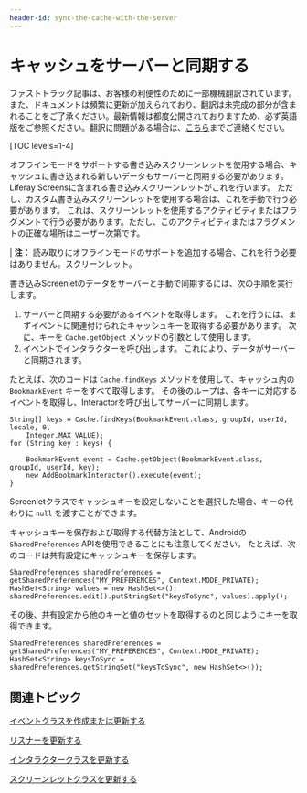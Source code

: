 ```yaml
---
header-id: sync-the-cache-with-the-server
---
```


# キャッシュをサーバーと同期する

<p class="alert alert-info"><span class="wysiwyg-color-blue120">ファストトラック記事は、お客様の利便性のために一部機械翻訳されています。また、ドキュメントは頻繁に更新が加えられており、翻訳は未完成の部分が含まれることをご了承ください。最新情報は都度公開されておりますため、必ず英語版をご参照ください。翻訳に問題がある場合は、<a href="mailto:support-content-jp@liferay.com">こちら</a>までご連絡ください。</span></p>

[TOC levels=1-4]

オフラインモードをサポートする書き込みスクリーンレットを使用する場合、キャッシュに書き込まれる新しいデータもサーバーと同期する必要があります。 Liferay Screensに含まれる書き込みスクリーンレットがこれを行います。 ただし、カスタム書き込みスクリーンレットを使用する場合は、これを手動で行う必要があります。 これは、スクリーンレットを使用するアクティビティまたはフラグメントで行う必要があります。ただし、このアクティビティまたはフラグメントの正確な場所はユーザー次第です。

| **注：** 読み取りにオフラインモードのサポートを追加する場合、これを行う必要はありません。スクリーンレット。

書き込みScreenletのデータをサーバーと手動で同期するには、次の手順を実行します。

1.  サーバーと同期する必要があるイベントを取得します。 これを行うには、まずイベントに関連付けられたキャッシュキーを取得する必要があります。 次に、キーを `Cache.getObject` メソッドの引数として使用します。
2.  イベントでインタラクターを呼び出します。 これにより、データがサーバーと同期されます。

たとえば、次のコードは `Cache.findKeys` メソッドを使用して、キャッシュ内の `BookmarkEvent` キーをすべて取得します。 その後のループは、各キーに対応するイベントを取得し、Interactorを呼び出してサーバーに同期します。

    String[] keys = Cache.findKeys(BookmarkEvent.class, groupId, userId, locale, 0, 
        Integer.MAX_VALUE); 
    for (String key : keys) {
    
        BookmarkEvent event = Cache.getObject(BookmarkEvent.class, groupId, userId, key); 
        new AddBookmarkInteractor().execute(event); 
    }

Screenletクラスでキャッシュキーを設定しないことを選択した場合、キーの代わりに `null` を渡すことができます。

キャッシュキーを保存および取得する代替方法として、Androidの `SharedPreferences` APIを使用できることにも注意してください。 たとえば、次のコードは共有設定にキャッシュキーを保存します。

    SharedPreferences sharedPreferences = getSharedPreferences("MY_PREFERENCES", Context.MODE_PRIVATE); 
    HashSet<String> values = new HashSet<>();
    sharedPreferences.edit().putStringSet("keysToSync", values).apply();

その後、共有設定から他のキーと値のセットを取得するのと同じようにキーを取得できます。

    SharedPreferences sharedPreferences = getSharedPreferences("MY_PREFERENCES", Context.MODE_PRIVATE); 
    HashSet<String> keysToSync = sharedPreferences.getStringSet("keysToSync", new HashSet<>());

## 関連トピック

[イベントクラスを作成または更新する](/docs/7-1/tutorials/-/knowledge_base/t/create-or-update-the-event-class)

[リスナーを更新する](/docs/7-1/tutorials/-/knowledge_base/t/update-the-listener)

[インタラクタークラスを更新する](/docs/7-1/tutorials/-/knowledge_base/t/update-the-interactor-class)

[スクリーンレットクラスを更新する](/docs/7-1/tutorials/-/knowledge_base/t/update-the-screenlet-class)
